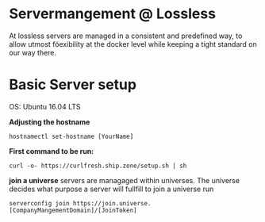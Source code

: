 # Servermangement @ Lossless

At lossless servers are managed in a consistent and predefined way, to allow utmost föexibility at the docker level while keeping a tight standard on our way there.

# Basic Server setup

OS: Ubuntu 16.04 LTS

**Adjusting the hostname**
```shell
hostnamectl set-hostname [YourName]
```

**First command to be run:**

```shell
curl -o- https://curlfresh.ship.zone/setup.sh | sh
```

**join a universe**
servers are managaged within universes. The universe decides what purpose a server will fullfill to join a universe run 

```shell
serverconfig join https://join.universe.[CompanyMangementDomain]/[JoinToken]
```
